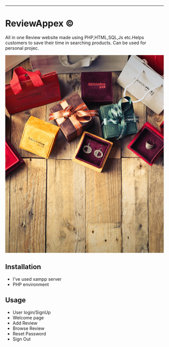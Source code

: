 ***
# **ReviewAppex** &copy;
All in one Review website made using PHP,HTML,SQL,Js etc.Helps customers to save their time in searching products. Can be used for personal projec.

![sample](https://github.com/shezin888/ReviewAppex/blob/master/image_bg.jpg?raw=true)


## Installation
* I've used xampp server
* PHP environment

## Usage
* User login/SignUp
* Welcome page
* Add Review
* Browse Review
* Reset Password
* Sign Out

